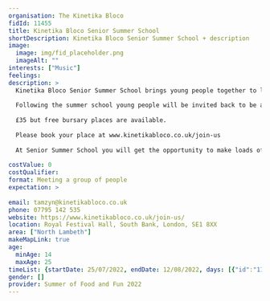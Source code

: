 ```yaml
---
organisation: The Kinetika Bloco
fidId: 11455
title: Kinetika Bloco Senior Summer School
shortDescription: Kinetika Bloco Senior Summer School + description
image:
  image: img/fid_placeholder.png
  imageAlt: ""
interests: ["Music"]
feelings:
description: >
  Kinetika Bloco Senior Summer School brings young people together to learn and play brass and woodwind, steel pans, drums and dance to create a spectacular costumed show. Over 10 days we will learn music together and develop creative and social skills and then perform on the final day to a huge audience at the Royal Festival Hall. 
  
  Following the summer school young people will be invited back to be a part of many performances through the year including Notting Hill Carnival, the London Jazz Festival and many more.
  
  £35 but free bursary places are available.
  
  Please book your place at www.kinetikabloco.co.uk/join-us
  
  At Senior Summer School you will get the opportunity to make loads of new friends and develop your creative skills in dance or music. You'll also get the chance to develop performance skills, improvisation, communication, develop a network of likeminded individuals and have a lot of FUN! You'll create a performance together that will showcase your talent as part of a large band of young people.
  
costValue: 0
costQualifier: 
format: Meeting a group of people
expectation: >
  
email: tamzyn@kinetikabloco.co.uk
phone: 07795 142 535
website: https://www.kinetikabloco.co.uk/join-us/
location: Royal Festival Hall, South Bank, London, SE1 8XX
area: ["North Lambeth"]
makeMapLink: true
age:
  minAge: 14
  maxAge: 25
timeList: {startDate: 25/07/2022, endDate: 12/08/2022, days: [{"id":"11455","fis_provider_name":"Kinetika Bloco Senior Summer School","day":"Monday","start_time":"10:30 AM","end_time":"5:30 PM"},{"id":"11455","fis_provider_name":"Kinetika Bloco Senior Summer School","day":"Tuesday","start_time":"10:30 AM","end_time":"5:30 PM"},{"id":"11455","fis_provider_name":"Kinetika Bloco Senior Summer School","day":"Wednesday","start_time":"10:30 AM","end_time":"5:30 PM"},{"id":"11455","fis_provider_name":"Kinetika Bloco Senior Summer School","day":"Thursday","start_time":"10:30 AM","end_time":"5:30 PM"},{"id":"11455","fis_provider_name":"Kinetika Bloco Senior Summer School","day":"Friday","start_time":"10:30 AM","end_time":"5:30 PM"}] }
gender: []
provider: Summer of Food and Fun 2022
---
```


